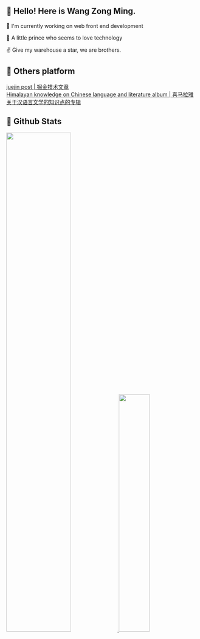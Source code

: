 
## 👋 Hello! Here is Wang Zong Ming.

🔭 I'm currently working on web front end development

🌱 A little prince who seems to love technology

✌ Give my warehouse a star, we are brothers.
 
## 🎨 Others platform

<a href="https://juejin.im/user/114004941606440/posts">juejin post | 掘金技术文章</a>
<br/>
<a href="https://www.ximalaya.com/zhubo/99842396/">Himalayan knowledge on Chinese language and literature album | 喜马拉雅关于汉语言文学的知识点的专辑</a>

## 💖 Github Stats

<a href="https://github.com/wangzongming">
 <img src="https://github-readme-stats.vercel.app/api?username=wangzongming&show_icons=true&layout=compact&count_private=true&hide_title=true&theme=cobalt" style="width: 58%; max-width: 58%; min-width: 58%;">  <img src="https://github-readme-stats.vercel.app/api/top-langs/?username=wangzongming&layout=compact&count_private=true&theme=cobalt" style="width: 40%; max-width: 40%; min-width: 40%;">
</a>

